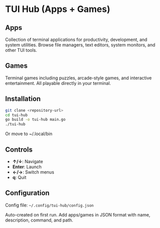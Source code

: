 # TUI Hub (Apps + Games)

## Apps

Collection of terminal applications for productivity, development, and system utilities. Browse file managers, text editors, system monitors, and other TUI tools.

## Games

Terminal games including puzzles, arcade-style games, and interactive entertainment. All playable directly in your terminal.
## Installation

```bash
git clone <repository-url>
cd tui-hub
go build -o tui-hub main.go
./tui-hub
```

Or move to ~/.local/bin

## Controls

- **↑/↓**: Navigate
- **Enter**: Launch
- **←/→**: Switch menus  
- **q**: Quit

## Configuration

Config file: `~/.config/tui-hub/config.json`

Auto-created on first run. Add apps/games in JSON format with name, description, command, and path.